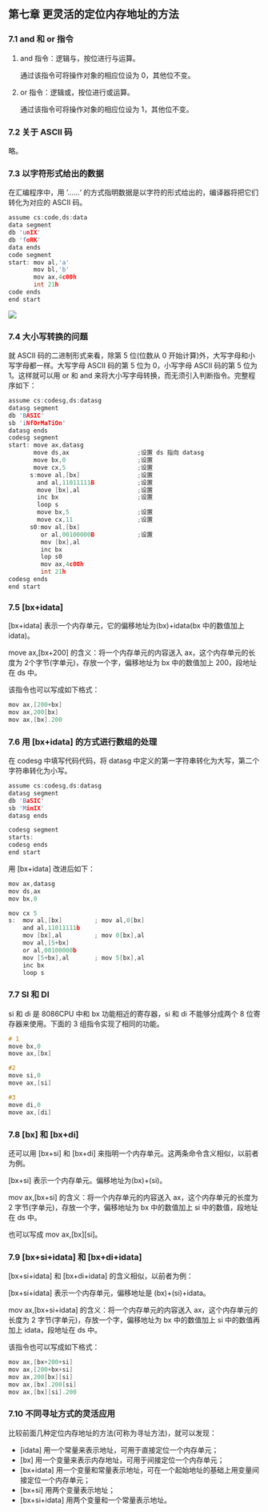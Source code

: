 ## 第七章 更灵活的定位内存地址的方法

### 7.1 and 和 or 指令

1. and 指令：逻辑与，按位进行与运算。

   通过该指令可将操作对象的相应位设为 0，其他位不变。

2. or 指令：逻辑或，按位进行或运算。

   通过该指令可将操作对象的相应位设为 1，其他位不变。

### 7.2 关于 ASCII 码

略。

### 7.3 以字符形式给出的数据

在汇编程序中，用 ’……‘ 的方式指明数据是以字符的形式给出的，编译器将把它们转化为对应的 ASCII 码。

```c
assume cs:code,ds:data
data segment
db 'unIX'
db 'foRK'
data ends
code segment
start: mov al,'a'
	   mov bl,'b'
	   mov ax,4c00h
	   int 21h
code ends
end start
```

![](https://bucket-1258741719.cos.ap-beijing.myqcloud.com/汇编语言-第七章-更灵活的定位内存地址的方法/1553515446996.png)

### 7.4 大小写转换的问题

就 ASCII 码的二进制形式来看，除第 5 位(位数从 0 开始计算)外，大写字母和小写字母都一样。大写字母 ASCII 码的第 5 位为 0，小写字母 ASCII 码的第 5 位为 1。这样就可以用 or 和 and 来将大小写字母转换，而无须引入判断指令。完整程序如下：

```c
assume cs:codesg,ds:datasg
datasg segment
db 'BASIC'
sb 'iNfOrMaTiOn'
datasg ends
codesg segment
start: move ax,datasg               
	   move ds,ax                   ;设置 ds 指向 datasg
	   move bx,0                    ;设置     
	   move cx,5                    ;设置  
	  s:move al,[bx]                ;设置
	    and al,11011111B            ;设置
	    move [bx],al                ;设置
	    inc bx                      ;设置
	    loop s
	    move bx,5                   ;设置
	    move cx,11                  ;设置
	  s0:mov al,[bx]
	  	 or al,00100000B            ;设置
	  	 mov [bx],al
	  	 inc bx
	  	 lop s0
	  	 mov ax,4c00h              
	  	 int 21h
codesg ends
end start
```

### 7.5 [bx+idata]

[bx+idata] 表示一个内存单元，它的偏移地址为(bx)+idata(bx 中的数值加上idata)。

move ax,[bx+200] 的含义：将一个内存单元的内容送入 ax，这个内存单元的长度为 2个字节(字单元)，存放一个字，偏移地址为 bx 中的数值加上 200，段地址在 ds 中。

该指令也可以写成如下格式：

```c
mov ax,[200+bx]
mov ax,200[bx]
mov ax,[bx].200
```

### 7.6 用 [bx+idata] 的方式进行数组的处理

在 codesg 中填写代码代码，将 datasg 中定义的第一字符串转化为大写，第二个字符串转化为小写。

```c
assume cs:codesg,ds:datasg
datasg segment
db 'BaSIC'
sb 'MinIX'
datasg ends

codesg segment
starts:
codesg ends
end start
```

用 [bx+idata] 改进后如下：

```C
mov ax,datasg
mov ds,ax
mov bx,0

mov cx 5
s:	mov al,[bx]         ; mov al,0[bx]
	and al,11011111b    
	mov [bx],al         ; mov 0[bx],al
	mov al,[5+bx]
	or al,00100000b
	mov [5+bx],al       ; mov 5[bx],al
	inc bx
	loop s
```

### 7.7 SI 和 DI

si 和 di 是 8086CPU 中和 bx 功能相近的寄存器，si 和 di 不能够分成两个 8 位寄存器来使用。下面的 3 组指令实现了相同的功能。

```c
# 1
move bx,0
move ax,[bx]

#2
move si,0
move ax,[si]

#3
move di,0
move ax,[di]
```

### 7.8 [bx] 和 [bx+di]

还可以用 [bx+si] 和 [bx+di] 来指明一个内存单元。这两条命令含义相似，以前者为例。

[bx+si] 表示一个内存单元。偏移地址为(bx)+(si)。

mov ax,[bx+si] 的含义：将一个内存单元的内容送入 ax，这个内存单元的长度为 2 字节(字单元)，存放一个字，偏移地址为 bx 中的数值加上 si 中的数值，段地址在 ds 中。

也可以写成 mov ax,\[bx][si]。

### 7.9 [bx+si+idata] 和 [bx+di+idata]

[bx+si+idata] 和 [bx+di+idata] 的含义相似，以前者为例：

[bx+si+idata] 表示一个内存单元，偏移地址是 (bx)+(si)+idata。

mov ax,[bx+si+idata] 的含义：将一个内存单元的内容送入 ax，这个内存单元的长度为 2 字节(字单元)，存放一个字，偏移地址为 bx 中的数值加上 si 中的数值再加上 idata，段地址在 ds 中。

该指令也可以写成如下格式：

```c
mov ax,[bx+200+si]
mov ax,[200+bx+si]
mov ax,200[bx][si]
mov ax,[bx].200[si]
mov ax,[bx][si].200
```

### 7.10 不同寻址方式的灵活应用

比较前面几种定位内存地址的方法(可称为寻址方法)，就可以发现：

- [idata] 用一个常量来表示地址，可用于直接定位一个内存单元；
- [bx] 用一个变量来表示内存地址，可用于间接定位一个内存单元；
- [bx+idata] 用一个变量和常量表示地址，可在一个起始地址的基础上用变量间接定位一个内存单元；
- [bx+si] 用两个变量表示地址；
- [bx+si+idata] 用两个变量和一个常量表示地址。

